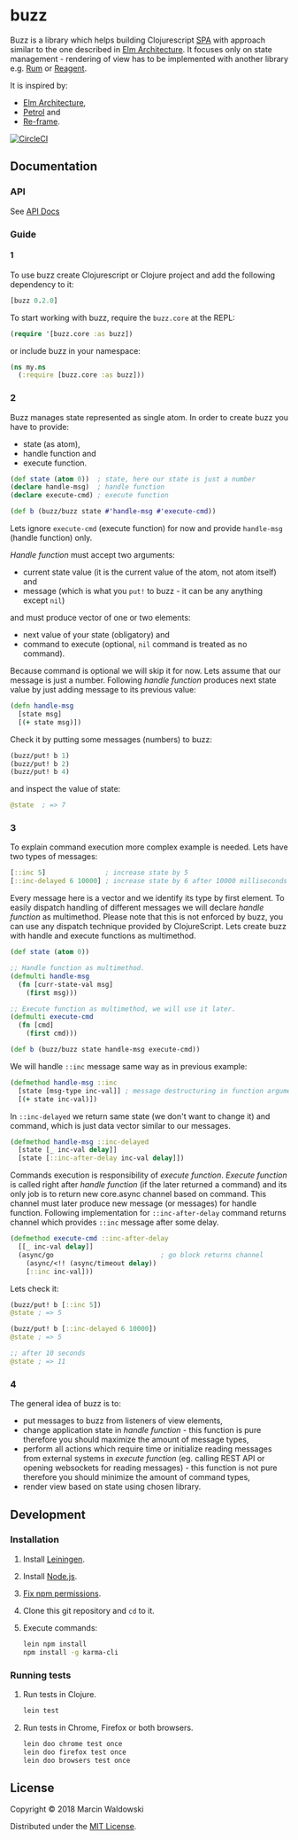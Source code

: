# buzz

Buzz is a library which helps building Clojurescript [SPA](https://en.wikipedia.org/wiki/Single-page_application) with approach similar to the one described in [Elm Architecture](https://guide.elm-lang.org/architecture/). It focuses only on state management - rendering of view has to be implemented with another library e.g. [Rum](https://github.com/tonsky/rum) or [Reagent](https://github.com/reagent-project/reagent).

It is inspired by:
- [Elm Architecture](https://guide.elm-lang.org/architecture/),
- [Petrol](https://github.com/krisajenkins/petrol) and
- [Re-frame](https://github.com/Day8/re-frame).

[![CircleCI](https://circleci.com/gh/marcinwaldowski/buzz/tree/master.svg?style=shield)](https://circleci.com/gh/marcinwaldowski/buzz/tree/master)

## Documentation

### API

See [API Docs](https://marcinwaldowski.github.io/buzz/)

### Guide

#### 1

To use buzz create Clojurescript or Clojure project and add the following dependency to it:

```clojure
[buzz 0.2.0]
```

To start working with buzz, require the `buzz.core` at the REPL:

```clojure
(require '[buzz.core :as buzz])
```

or include buzz in your namespace:

```clojure
(ns my.ns
  (:require [buzz.core :as buzz]))
```

### 2

Buzz manages state represented as single atom. In order to create buzz you have to provide:
- state (as atom),
- handle function and
- execute function.

```clojure
(def state (atom 0))  ; state, here our state is just a number
(declare handle-msg)  ; handle function
(declare execute-cmd) ; execute function

(def b (buzz/buzz state #'handle-msg #'execute-cmd))
```

Lets ignore `execute-cmd` (execute function) for now and provide `handle-msg` (handle function) only.

*Handle function* must accept two arguments:
- current state value (it is the current value of the atom, not atom itself) and
- message (which is what you `put!` to buzz - it can be any anything except `nil`)

and must produce vector of one or two elements:

- next value of your state (obligatory) and
- command to execute (optional, `nil` command is treated as no command).

Because command is optional we will skip it for now. Lets assume that our message is just a number. Following *handle function* produces next state value by just adding message to its previous value:

```clojure
(defn handle-msg
  [state msg]
  [(+ state msg)])
```

Check it by putting some messages (numbers) to buzz:

```clojure
(buzz/put! b 1)
(buzz/put! b 2)
(buzz/put! b 4)
```

and inspect the value of state:

```clojure
@state  ; => 7
```

### 3

To explain command execution more complex example is needed. Lets have two types of messages:

```clojure
[::inc 5]               ; increase state by 5
[::inc-delayed 6 10000] ; increase state by 6 after 10000 milliseconds
```

Every message here is a vector and we identify its type by first element. To easily dispatch handling of different messages we will declare *handle function* as multimethod. Please note that this is not enforced by buzz, you can use any dispatch technique provided by ClojureScript. Lets create buzz with handle and execute functions as multimethod.

```clojure
(def state (atom 0))

;; Handle function as multimethod.
(defmulti handle-msg
  (fn [curr-state-val msg]
    (first msg)))

;; Execute function as multimethod, we will use it later.
(defmulti execute-cmd
  (fn [cmd]
    (first cmd)))

(def b (buzz/buzz state handle-msg execute-cmd))
```

We will handle `::inc` message same way as in previous example:

```clojure
(defmethod handle-msg ::inc
  [state [msg-type inc-val]] ; message destructuring in function arguments
  [(+ state inc-val)])
```

In `::inc-delayed` we return same state (we don't want to change it) and command, which is just data vector similar to our messages.

```clojure
(defmethod handle-msg ::inc-delayed
  [state [_ inc-val delay]]
  [state [::inc-after-delay inc-val delay]])
```
Commands execution is responsibility of *execute function*. *Execute function* is called right after *handle function* (if the later returned a command) and its only job is to return new core.async channel based on command. This channel must later produce new message (or messages) for handle function. Following implementation for `::inc-after-delay` command returns channel which provides `::inc` message after some delay.

```clojure
(defmethod execute-cmd ::inc-after-delay
  [[_ inc-val delay]]
  (async/go                           ; go block returns channel
    (async/<!! (async/timeout delay))
    [::inc inc-val]))
```

Lets check it:

```clojure
(buzz/put! b [::inc 5])
@state ; => 5

(buzz/put! b [::inc-delayed 6 10000])
@state ; => 5

;; after 10 seconds
@state ; => 11
```

### 4

The general idea of buzz is to:
- put messages to buzz from listeners of view elements,
- change application state in *handle function* - this function is pure therefore you should maximize the amount of message types,
- perform all actions which require time or initialize reading messages from external systems in *execute function* (eg. calling REST API or opening websockets for reading messages) - this function is not pure therefore you should minimize the amount of command types,
- render view based on state using chosen library.

## Development

### Installation

1. Install [Leiningen](https://leiningen.org/#install).
2. Install [Node.js](https://nodejs.org/en/download/package-manager/).
3. [Fix npm permissions](https://docs.npmjs.com/getting-started/fixing-npm-permissions).
3. Clone this git repository and `cd` to it.
4. Execute commands:

   ```sh
   lein npm install
   npm install -g karma-cli
   ```

### Running tests

1. Run tests in Clojure.

   ```sh
   lein test
   ```

2. Run tests in Chrome, Firefox or both browsers.

   ```sh
   lein doo chrome test once
   lein doo firefox test once
   lein doo browsers test once
   ```

## License

Copyright © 2018 Marcin Waldowski

Distributed under the [MIT License](http://opensource.org/licenses/MIT).
